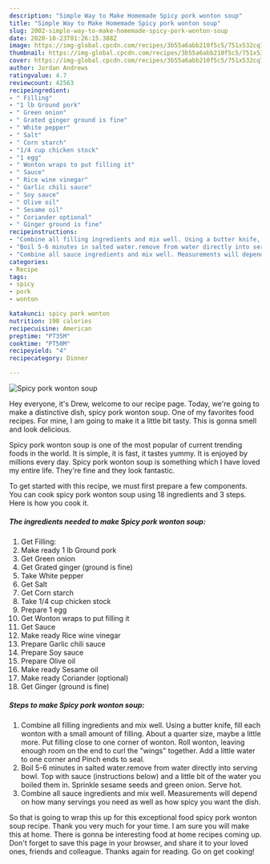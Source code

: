 ```yaml
---
description: "Simple Way to Make Homemade Spicy pork wonton soup"
title: "Simple Way to Make Homemade Spicy pork wonton soup"
slug: 2002-simple-way-to-make-homemade-spicy-pork-wonton-soup
date: 2020-10-23T01:26:15.388Z
image: https://img-global.cpcdn.com/recipes/3b55a6abb210f5c5/751x532cq70/spicy-pork-wonton-soup-recipe-main-photo.jpg
thumbnail: https://img-global.cpcdn.com/recipes/3b55a6abb210f5c5/751x532cq70/spicy-pork-wonton-soup-recipe-main-photo.jpg
cover: https://img-global.cpcdn.com/recipes/3b55a6abb210f5c5/751x532cq70/spicy-pork-wonton-soup-recipe-main-photo.jpg
author: Jordan Andrews
ratingvalue: 4.7
reviewcount: 42563
recipeingredient:
- " Filling"
- "1 lb Ground pork"
- " Green onion"
- " Grated ginger ground is fine"
- " White pepper"
- " Salt"
- " Corn starch"
- "1/4 cup chicken stock"
- "1 egg"
- " Wonton wraps to put filling it"
- " Sauce"
- " Rice wine vinegar"
- " Garlic chili sauce"
- " Soy sauce"
- " Olive oil"
- " Sesame oil"
- " Coriander optional"
- " Ginger ground is fine"
recipeinstructions:
- "Combine all filling ingredients and mix well. Using a butter knife, fill each wonton with a small amount of filling. About a quarter size, maybe a little more. Put filling close to one corner of wonton. Roll wonton, leaving enough room on the end to curl the &#34;wings&#34; together. Add a little water to one corner and Pinch ends to seal."
- "Boil 5-6 minutes in salted water.remove from water directly into serving bowl. Top with sauce (instructions below) and a little bit of the water you boiled them in. Sprinkle sesame seeds and green onion. Serve hot."
- "Combine all sauce ingredients and mix well. Measurements will depend on how many servings you need as well as how spicy you want the dish."
categories:
- Recipe
tags:
- spicy
- pork
- wonton

katakunci: spicy pork wonton 
nutrition: 198 calories
recipecuisine: American
preptime: "PT35M"
cooktime: "PT50M"
recipeyield: "4"
recipecategory: Dinner

---
```



![Spicy pork wonton soup](https://img-global.cpcdn.com/recipes/3b55a6abb210f5c5/751x532cq70/spicy-pork-wonton-soup-recipe-main-photo.jpg)

Hey everyone, it's Drew, welcome to our recipe page. Today, we're going to make a distinctive dish, spicy pork wonton soup. One of my favorites food recipes. For mine, I am going to make it a little bit tasty. This is gonna smell and look delicious.



Spicy pork wonton soup is one of the most popular of current trending foods in the world. It is simple, it is fast, it tastes yummy. It is enjoyed by millions every day. Spicy pork wonton soup is something which I have loved my entire life. They're fine and they look fantastic.


To get started with this recipe, we must first prepare a few components. You can cook spicy pork wonton soup using 18 ingredients and 3 steps. Here is how you cook it.

<!--inarticleads1-->

##### The ingredients needed to make Spicy pork wonton soup:

1. Get  Filling:
1. Make ready 1 lb Ground pork
1. Get  Green onion
1. Get  Grated ginger (ground is fine)
1. Take  White pepper
1. Get  Salt
1. Get  Corn starch
1. Take 1/4 cup chicken stock
1. Prepare 1 egg
1. Get  Wonton wraps to put filling it
1. Get  Sauce
1. Make ready  Rice wine vinegar
1. Prepare  Garlic chili sauce
1. Prepare  Soy sauce
1. Prepare  Olive oil
1. Make ready  Sesame oil
1. Make ready  Coriander (optional)
1. Get  Ginger (ground is fine)




<!--inarticleads2-->

##### Steps to make Spicy pork wonton soup:

1. Combine all filling ingredients and mix well. Using a butter knife, fill each wonton with a small amount of filling. About a quarter size, maybe a little more. Put filling close to one corner of wonton. Roll wonton, leaving enough room on the end to curl the &#34;wings&#34; together. Add a little water to one corner and Pinch ends to seal.
1. Boil 5-6 minutes in salted water.remove from water directly into serving bowl. Top with sauce (instructions below) and a little bit of the water you boiled them in. Sprinkle sesame seeds and green onion. Serve hot.
1. Combine all sauce ingredients and mix well. Measurements will depend on how many servings you need as well as how spicy you want the dish.




So that is going to wrap this up for this exceptional food spicy pork wonton soup recipe. Thank you very much for your time. I am sure you will make this at home. There is gonna be interesting food at home recipes coming up. Don't forget to save this page in your browser, and share it to your loved ones, friends and colleague. Thanks again for reading. Go on get cooking!
